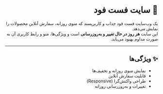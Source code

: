 <div dir="rtl">

# 🍔 سایت فست فود

یک وب‌سایت فست فود جذاب و کاربرپسند که منوی روزانه، سفارش آنلاین محصولات را نمایش می‌دهد.  
این سایت **هر روز در حال تغییر و به‌روزرسانی** است و ویژگی‌ها، منو و رابط کاربری آن به صورت مداوم بهبود می‌یابد.

---

## ✨ ویژگی‌ها
- نمایش منوی روزانه و تخفیف‌ها  
- قابلیت سفارش آنلاین  
- طراحی واکنش‌گرا (Responsive)  
- تغییرات و به‌روزرسانی روزانه  


</div>

